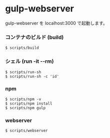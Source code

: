 # gulp-webserver

gulp-webserver を localhost:3000 で起動します。

### コンテナのビルド (build)

	$ scripts/build

### シェル (run -it --rm)

	$ scripts/run-sh 
	$ scripts/run-sh -c 'id'

### npm

	$ scripts/npm -v
	$ scripts/npm install
	$ scripts/npm gulp

### webserver

	$ scripts/webserver

